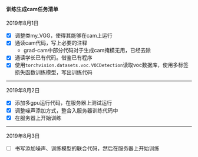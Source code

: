 #### 训练生成cam任务清单
2019年8月1日
- [x] 调整类my_VGG，使得其能够在cam上运行
- [x] 通读cam代码，写上必要的注释
  - grad-cam中部分代码对于生成cam掩模无用，已经去除
- [x] 通读学长已有代码。借鉴已有程序
- [x] 使用```torchvision.datasets.voc.VOCDetection```读取voc数据库，使用多标签损失函数训练模型，写出训练代码
----
2019年8月2日
- [x] 添加多gpu运行代码，在服务器上测试运行  
- [x] 调整噪声添加方式，整合入服务器训练代码中
- [x] 在服务器上开始训练
----
2019年8月3日
- [ ] 书写添加噪声、训练模型的联合代码，然后在服务器上开始训练 